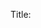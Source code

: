 Title:  

<Title of Talk>

Summary:

<Summary of Talk>

Description:  

<Description of Talk>


Class Pre-requisits (ie google these terms if needed):

    * <List knowedge prerequisites/ google terms>

Development Environment Requirements:

    * <List things students need to have installed on their machines to have fun>






